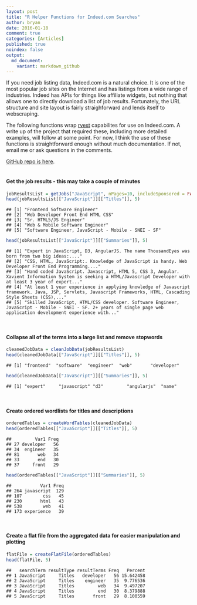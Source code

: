 ```yaml
---
layout: post
title: "R Helper Functions for Indeed.com Searches"
author: bryan
date: 2016-01-18
comment: true
categories: [Articles]
published: true
noindex: false
output:
  md_document:
    variant: markdown_github
---
```


If you need job listing data, Indeed.com is a natural choice. It is one of the most popular job sites on the Internet and has listings from a wide range of industries. Indeed has APIs for things like affiliate widgets, but nothing that allows one to directly download a list of job results. Fortunately, the URL structure and site layout is fairly straighforward and lends itself to webscraping.

The following functions wrap [rvest](https://cran.r-project.org/web/packages/rvest/index.html) capabilites for use on Indeed.com. A write up of the project that required these, including more detailed examples, will follow at some point. For now, I think the use of these functions is straightforward enough without much documentation. If not, email me or ask questions in the comments.

[GitHub repo is here](https://github.com/bryancshepherd/IndeedJobSearchFunctions.git). <br> <br>

#### Get the job results - this may take a couple of minutes

``` r
jobResultsList = getJobs("JavaScript", nPages=10, includeSponsored = FALSE, showProgress = FALSE)
head(jobResultsList[["JavaScript"]][["Titles"]], 5)
```

    ## [1] "Frontend Software Engineer"                        
    ## [2] "Web Developer Front End HTML CSS"                  
    ## [3] "Sr. HTML5/JS Engineer"                             
    ## [4] "Web & Mobile Software Engineer"                    
    ## [5] "Software Engineer, JavaScript - Mobile - SNEI - SF"

``` r
head(jobResultsList[["JavaScript"]][["Summaries"]], 5)
```

    ## [1] "Expert in JavaScript, D3, AngularJS. The name ThousandEyes was born from two big ideas:...."                                                                       
    ## [2] "CSS, HTML, JavaScript:. Knowledge of JavaScript is handy. Web Developer Front End Programming...."                                                                 
    ## [3] "Hand coded JavaScript. Javascript, HTML 5, CSS 3, Angular. Xavient Information System is seeking a HTML/Javascript Developer with at least 3 year of expert..."    
    ## [4] "At least 1 year experience in applying knowledge of Javascript framework. Java, JSP, Servlets, Javascript Frameworks, HTML, Cascading Style Sheets (CSS),..."      
    ## [5] "Skilled JavaScript, HTML/CSS developer. Software Engineer, JavaScript - Mobile - SNEI - SF. 2+ years of single page web application development experience with..."

<br>

#### Collapse all of the terms into a large list and remove stopwords

``` r
cleanedJobData = cleanJobData(jobResultsList)
head(cleanedJobData[["JavaScript"]][["Titles"]], 5)
```

    ## [1] "frontend"  "software"  "engineer"  "web"       "developer"

``` r
head(cleanedJobData[["JavaScript"]][["Summaries"]], 5)
```

    ## [1] "expert"     "javascript" "d3"         "angularjs"  "name"

<br>

#### Create ordered wordlists for titles and descriptions

``` r
orderedTables = createWordTables(cleanedJobData)
head(orderedTables[["JavaScript"]][["Titles"]], 5)
```

    ##         Var1 Freq
    ## 27 developer   56
    ## 34  engineer   35
    ## 81       web   34
    ## 33       end   30
    ## 37     front   29

``` r
head(orderedTables[["JavaScript"]][["Summaries"]], 5)
```

    ##           Var1 Freq
    ## 264 javascript  129
    ## 107        css   45
    ## 230       html   43
    ## 538        web   41
    ## 173 experience   39

<br>

#### Create a flat file from the aggregated data for easier manipulation and plotting

``` r
flatFile = createFlatFile(orderedTables)
head(flatFile, 5)
```

    ##   searchTerm resultType resultTerms Freq   Percent
    ## 1 JavaScript     Titles   developer   56 15.642458
    ## 2 JavaScript     Titles    engineer   35  9.776536
    ## 3 JavaScript     Titles         web   34  9.497207
    ## 4 JavaScript     Titles         end   30  8.379888
    ## 5 JavaScript     Titles       front   29  8.100559

